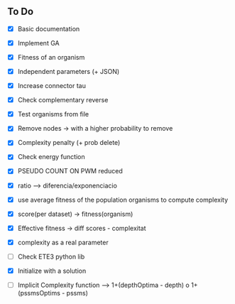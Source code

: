 ## To Do

- [x] Basic documentation
- [x] Implement GA
- [x] Fitness of an organism
- [x] Independent parameters (+ JSON)
- [x] Increase connector tau
- [x] Check complementary reverse
- [x] Test organisms from file
- [x] Remove nodes -> with a higher probability to remove 
- [x] Complexity penalty (+ prob delete)
- [x] Check energy function
- [x] PSEUDO COUNT ON PWM reduced
- [x] ratio --> diferencia/exponenciacio
- [x] use average fitness of the population organisms to compute complexity
- [x] score(per dataset) -> fitness(organism)
- [x] Effective fitness -> diff scores - complexitat
- [x] complexity as a real parameter
- [ ] Check ETE3 python lib
- [x] Initialize with a solution
- [ ] Implicit Complexity function --> 1+(depthOptima - depth) o 1+(pssmsOptims - pssms)

